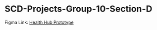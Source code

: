 # SCD-Projects-Group-10-Section-D
Figma Link: [Health Hub Prototype]([URL](https://www.figma.com/design/npCoAy8VRN5iJQIh75598z/HealthHub?node-id=19-3216&p=f&t=jY7qIEBGhruofchb-0))
